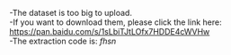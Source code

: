 -The dataset is too big to upload.  
-If you want to download them, please click the link here: https://pan.baidu.com/s/1sLbiTJtLOfx7HDDE4cWVHw  
-The extraction code is: _fhsn_
